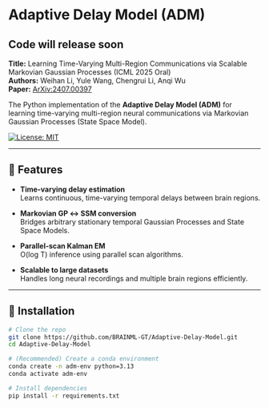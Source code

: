 # Adaptive Delay Model (ADM) 
## Code will release soon

**Title:** Learning Time-Varying Multi-Region Communications via Scalable Markovian Gaussian Processes (ICML 2025 Oral)   
**Authors:** Weihan Li, Yule Wang, Chengrui Li, Anqi Wu  
**Paper:** [ArXiv:2407.00397](https://arxiv.org/pdf/2407.00397)

The Python implementation of the **Adaptive Delay Model (ADM)** for learning time-varying multi-region neural communications via Markovian Gaussian Processes (State Space Model).

[![License: MIT](https://img.shields.io/badge/License-MIT-blue.svg)](LICENSE)  

---

## 🌟 Features

- **Time-varying delay estimation**  
  Learns continuous, time-varying temporal delays between brain regions.

- **Markovian GP ↔ SSM conversion**  
  Bridges arbitrary stationary temporal Gaussian Processes and State Space Models.

- **Parallel-scan Kalman EM**  
  O(log T) inference using parallel scan algorithms.

- **Scalable to large datasets**  
  Handles long neural recordings and multiple brain regions efficiently.

---

## 🚀 Installation

```bash
# Clone the repo
git clone https://github.com/BRAINML-GT/Adaptive-Delay-Model.git
cd Adaptive-Delay-Model

# (Recommended) Create a conda environment
conda create -n adm-env python=3.13
conda activate adm-env

# Install dependencies
pip install -r requirements.txt
```

